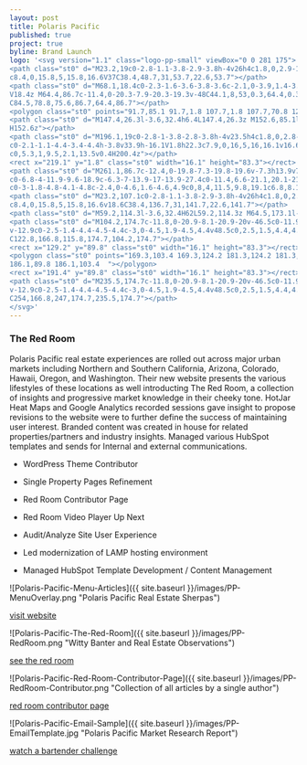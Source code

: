 ```yaml
---
layout: post
title: Polaris Pacific
published: true
project: true
byline: Brand Launch
logo: '<svg version="1.1" class="logo-pp-small" viewBox="0 0 281 175">
<path class="st0" d="M23.2,19c0-2.8-1.1-3.8-2.9-3.8h-4v26h4c1.8,0,2.9-1,2.9-3.6V19z M22.6,53.7h-6.3v31.4H0.2V1.8h22.4
c8.4,0,15.8,5,15.8,16.6V37C38.4,48.7,31,53.7,22.6,53.7"></path>
<path class="st0" d="M68.1,18.4c0-2.3-1.6-3.6-3.8-3.6c-2.1,0-3.9,1.4-3.9,3.6v50c0,2.2,1.8,3.6,3.9,3.6c2.1,0,3.8-1.4,3.8-3.6
V18.4z M64.4,86.7c-11.4,0-20.3-7.9-20.3-19.3v-48C44.1,8,53,0.3,64.4,0.3c11.3,0,20.1,7.8,20.1,19.1v48
C84.5,78.8,75.6,86.7,64.4,86.7"></path>
<polygon class="st0" points="91.7,85.1 91.7,1.8 107.7,1.8 107.7,70.8 124.6,70.8 124.6,85.1 	"></polygon>
<path class="st0" d="M147.4,26.3l-3.6,32.4h6.4L147.4,26.3z M152.6,85.1l-1.1-13.4H142l-1.4,13.4h-14.5l12.1-83.3h18.5l12,83.3
H152.6z"></path>
<path class="st0" d="M196.1,19c0-2.8-1-3.8-2.8-3.8h-4v23.5h4c1.8,0,2.8-1,2.8-3.8V19z M200.4,85.1c-2.5,0-3.9-7.6-3.9-12.9V55.6
c0-2.1-1.1-4.4-3.4-4.4h-3.8v33.9h-16.1V1.8h22.3c7.9,0,16,5,16,16.1v16.6c0,4.1-2.5,7.9-6.6,10.3c4.1,2.2,6.9,6.1,6.9,10.3v16.1
c0,5.3,1,9.5,2.1,13.5v0.4H200.4z"></path>
<rect x="219.1" y="1.8" class="st0" width="16.1" height="83.3"></rect>
<path class="st0" d="M261.1,86.7c-12.4,0-19.8-7.3-19.8-19.6v-7.3h13.9v7.8c0,3.4,1.8,5.6,5.1,5.6c3.3,0,4.9-2,4.9-5.5
c0-6.8-4-11.9-9.6-18.9c-6.3-7-13.9-17-13.9-27.4c0-11.4,6.6-21.1,20.1-21.1c10.8,0,18,7.8,18,19.5V27H266v-8.3
c0-3-1.8-4.8-4.1-4.8c-2.4,0-4.6,1.6-4.6,4.9c0,8,4,11.5,9.8,19.1c6.8,8.1,13.8,16.9,13.8,27.6C280.8,78.8,272.3,86.7,261.1,86.7"></path>
<path class="st0" d="M23.2,107.1c0-2.8-1.1-3.8-2.9-3.8h-4v26h4c1.8,0,2.9-1,2.9-3.6V107.1z M22.6,141.7h-6.3v31.4H0.2V89.8h22.4
c8.4,0,15.8,5,15.8,16.6v18.6C38.4,136.7,31,141.7,22.6,141.7"></path>
<path class="st0" d="M59.2,114.3l-3.6,32.4H62L59.2,114.3z M64.5,173.1l-1.1-13.4h-9.5l-1.4,13.4H38l12.1-83.3h18.5l12,83.3H64.5z"></path>
<path class="st0" d="M104.2,174.7c-11.8,0-20.9-8.1-20.9-20v-46.5c0-11.9,9.1-20,20.9-20c11.5,0,18.5,7.9,18.5,19.3v12.6h-14
v-12.9c0-2.5-1.4-4.4-4.5-4.4c-3,0-4.5,1.9-4.5,4.4v48.5c0,2.5,1.5,4.4,4.5,4.4c3.1,0,4.5-1.9,4.5-4.4v-13h14v12.8
C122.8,166.8,115.8,174.7,104.2,174.7"></path>
<rect x="129.2" y="89.8" class="st0" width="16.1" height="83.3"></rect>
<polygon class="st0" points="169.3,103.4 169.3,124.2 181.3,124.2 181.3,137.8 169.3,137.8 169.3,173.1 153.3,173.1 153.3,89.8 
186.1,89.8 186.1,103.4 	"></polygon>
<rect x="191.4" y="89.8" class="st0" width="16.1" height="83.3"></rect>
<path class="st0" d="M235.5,174.7c-11.8,0-20.9-8.1-20.9-20v-46.5c0-11.9,9.1-20,20.9-20c11.5,0,18.5,7.9,18.5,19.3v12.6h-14
v-12.9c0-2.5-1.4-4.4-4.5-4.4c-3,0-4.5,1.9-4.5,4.4v48.5c0,2.5,1.5,4.4,4.5,4.4c3.1,0,4.5-1.9,4.5-4.4v-13h14v12.8
C254,166.8,247,174.7,235.5,174.7"></path>
</svg>'
---
```


### The Red Room

Polaris Pacific real estate experiences are rolled out across major urban markets including Northern and Southern California, Arizona, Colorado, Hawaii, Oregon, and Washington. Their new website presents the various lifestyles of these locations as well introducting The Red Room, a collection of insights and progressive market knowledge in their cheeky tone. HotJar Heat Maps and Google Analytics recorded sessions gave insight to propose revisions to the website were to further define the success of maintaining user interest. Branded content was created in house for related properties/partners and industry insights. Managed various HubSpot templates and sends for Internal and external communications.

* WordPress Theme Contributor 

* Single Property Pages Refinement

* Red Room Contributor Page

* Red Room Video Player Up Next

* Audit/Analyze Site User Experience

* Led modernization of LAMP hosting environment 

* Managed HubSpot Template Development / Content Management


![Polaris-Pacific-Menu-Articles]({{ site.baseurl }}/images/PP-MenuOverlay.png "Polaris Pacific Real Estate Sherpas")


<a href="https://polarispacific.com" target="_blank">visit website</a>


![Polaris-Pacific-The-Red-Room]({{ site.baseurl }}/images/PP-RedRoom.png "Witty Banter and Real Estate Observations")


<a href="https://https://seetheredroom.com" target="_blank">see the red room</a>


![Polaris-Pacific-Red-Room-Contributor-Page]({{ site.baseurl }}/images/PP-RedRoom-Contributor.png "Collection of all articles by a single author")


<a href="https://polarispacific.com/the-red-room/contributor/?id=592&jt=Vice%20President%20of%20Research" target="_blank">red room contributor page</a>


![Polaris-Pacific-Email-Sample]({{ site.baseurl }}/images/PP-EmailTemplate.jpg "Polaris Pacific Market Research Report")


<a href="https://polarispacific.com/red-room/bartender-challenge-dtla/" target="_blank">watch a bartender challenge</a>

